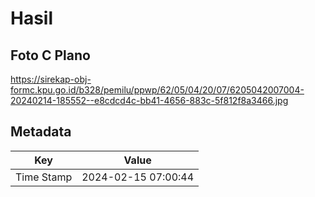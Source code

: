 # Hasil

## Foto C Plano

https://sirekap-obj-formc.kpu.go.id/b328/pemilu/ppwp/62/05/04/20/07/6205042007004-20240214-185552--e8cdcd4c-bb41-4656-883c-5f812f8a3466.jpg


## Metadata

| Key        | Value               |
| ---------- | ------------------- |
| Time Stamp | 2024-02-15 07:00:44 |



